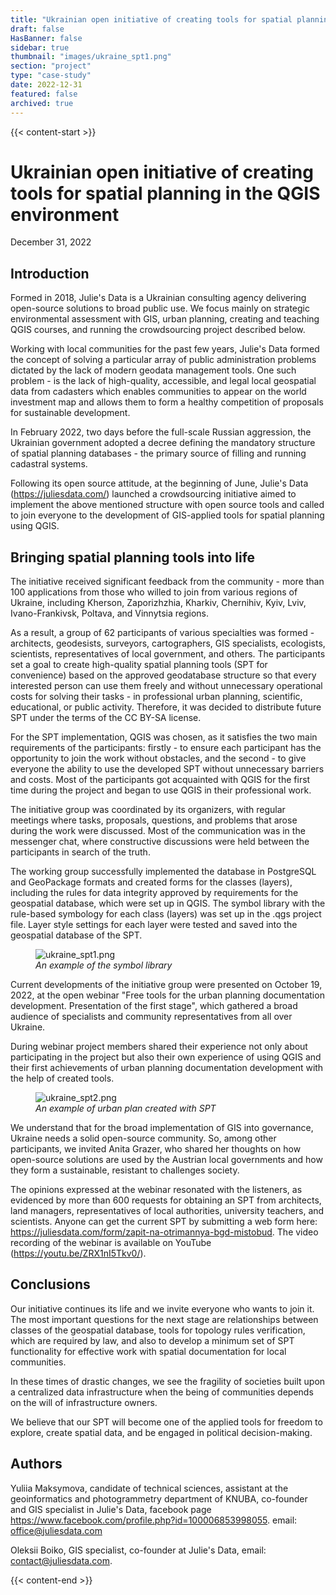 ```yaml
---
title: "Ukrainian open initiative of creating tools for spatial planning in the QGIS environment"
draft: false
HasBanner: false
sidebar: true
thumbnail: "images/ukraine_spt1.png"
section: "project"
type: "case-study"
date: 2022-12-31
featured: false
archived: true
---
```

{{< content-start >}}

# Ukrainian open initiative of creating tools for spatial planning in the QGIS environment

<p class="is-size-6 is-italic has-text-weight-medium">
  <span class="icon">
    <i class="fas fa-calendar-alt"></i>
  </span>
  <span>December 31, 2022</span>
</p>


## Introduction

Formed in 2018, Julie\'s Data is a Ukrainian consulting agency delivering open-source solutions to broad public use. We focus mainly on strategic environmental assessment with GIS, urban planning, creating and teaching QGIS courses, and running the crowdsourcing project described below.

Working with local communities for the past few years, Julie\'s Data formed the concept of solving a particular array of public administration problems dictated by the lack of modern geodata management tools. One such problem - is the lack of high-quality, accessible, and legal local geospatial data from cadasters which enables communities to appear on the world investment map and allows them to form a healthy competition of proposals for sustainable development.

In February 2022, two days before the full-scale Russian aggression, the Ukrainian government adopted a decree defining the mandatory structure of spatial planning databases - the primary source of filling and running cadastral systems.

Following its open source attitude, at the beginning of June, Julie\'s Data (<https://juliesdata.com/>) launched a crowdsourcing initiative aimed to implement the above mentioned structure with open source tools and called to join everyone to the development of GIS-applied tools for spatial planning using QGIS.

## Bringing spatial planning tools into life

The initiative received significant feedback from the community - more than 100 applications from those who willed to join from various regions of Ukraine, including Kherson, Zaporizhzhia, Kharkiv, Chernihiv, Kyiv, Lviv, Ivano-Frankivsk, Poltava, and Vinnytsia regions.

As a result, a group of 62 participants of various specialties was formed - architects, geodesists, surveyors, cartographers, GIS specialists, ecologists, scientists, representatives of local government, and others. The participants set a goal to create high-quality spatial planning tools (SPT for convenience) based on the approved geodatabase structure so that every interested person can use them freely and without unnecessary operational costs for solving their tasks - in professional urban planning, scientific, educational, or public activity. Therefore, it was decided to distribute future SPT under the terms of the CC BY-SA license.

For the SPT implementation, QGIS was chosen, as it satisfies the two main requirements of the participants: firstly - to ensure each participant has the opportunity to join the work without obstacles, and the second - to give everyone the ability to use the developed SPT without unnecessary barriers and costs. Most of the participants got acquainted with QGIS for the first time during the project and began to use QGIS in their professional work.

The initiative group was coordinated by its organizers, with regular meetings where tasks, proposals, questions, and problems that arose during the work were discussed. Most of the communication was in the messenger chat, where constructive discussions were held between the participants in search of the truth.

The working group successfully implemented the database in PostgreSQL and GeoPackage formats and created forms for the classes (layers), including the rules for data integrity approved by requirements for the geospatial database, which were set up in QGIS. The symbol library with the rule-based symbology for each class (layers) was set up in the .qgs project file. Layer style settings for each layer were tested and saved into the geospatial database of the SPT.

<figure>
<img src="../images/ukraine_spt1.png" class="align-left" alt="ukraine_spt1.png" />
<figcaption><em>An example of the symbol library</em></figcaption>
</figure>

Current developments of the initiative group were presented on October 19, 2022, at the open webinar \"Free tools for the urban planning documentation development. Presentation of the first stage\", which gathered a broad audience of specialists and community representatives from all over Ukraine.

During webinar project members shared their experience not only about participating in the project but also their own experience of using QGIS and their first achievements of urban planning documentation development with the help of created tools.

<figure>
<img src="../images/ukraine_spt2.png" class="align-left" alt="ukraine_spt2.png" />
<figcaption><em>An example of urban plan created with SPT</em></figcaption>
</figure>

We understand that for the broad implementation of GIS into governance, Ukraine needs a solid open-source community. So, among other participants, we invited Anita Grazer, who shared her thoughts on how open-source solutions are used by the Austrian local governments and how they form a sustainable, resistant to challenges society.

The opinions expressed at the webinar resonated with the listeners, as evidenced by more than 600 requests for obtaining an SPT from architects, land managers, representatives of local authorities, university teachers, and scientists. Anyone can get the current SPT by submitting a web form here: <https://juliesdata.com/form/zapit-na-otrimannya-bgd-mistobud>. The video recording of the webinar is available on YouTube (<https://youtu.be/ZRX1nI5Tkv0/>).

## Conclusions

Our initiative continues its life and we invite everyone who wants to join it. The most important questions for the next stage are relationships between classes of the geospatial database, tools for topology rules verification, which are required by law, and also to develop a minimum set of SPT functionality for effective work with spatial documentation for local communities.

In these times of drastic changes, we see the fragility of societies built upon a centralized data infrastructure when the being of communities depends on the will of infrastructure owners.

We believe that our SPT will become one of the applied tools for freedom to explore, create spatial data, and be engaged in political decision-making.

## Authors

Yuliia Maksymova, candidate of technical sciences, assistant at the geoinformatics and photogrammetry department of KNUBA, co-founder and GIS specialist in Julie\'s Data, facebook page <https://www.facebook.com/profile.php?id=100006853998055>. email: <office@juliesdata.com>

Oleksii Boiko, GIS specialist, co-founder at Julie\'s Data, email: <contact@juliesdata.com>.

{{< content-end >}}

